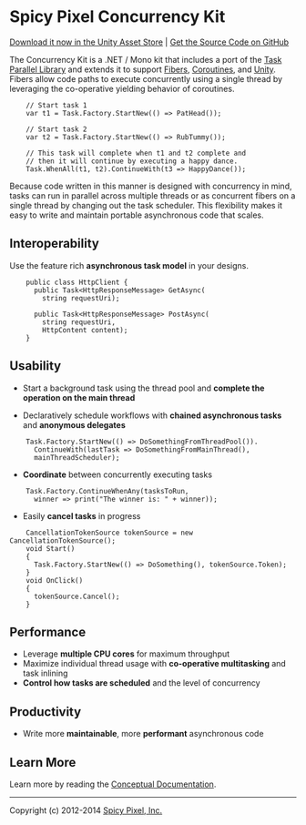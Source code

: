 Spicy Pixel Concurrency Kit
===========================
[Download it now in the Unity Asset Store](http://u3d.as/content/spicy-pixel/spicy-pixel-concurrency-kit) | [Get the Source Code on GitHub](https://github.com/spicypixel/concurrency-kit)

The Concurrency Kit is a .NET / Mono kit that includes a port of the [Task Parallel Library](http://msdn.microsoft.com/en-us/library/dd460717.aspx) and extends it to support [Fibers](http://en.wikipedia.org/wiki/Fiber_(computer_science)), [Coroutines](http://en.wikipedia.org/wiki/Coroutine), and [Unity](http://unity3d.com/). Fibers allow code paths to execute concurrently using a single thread by leveraging the co-operative yielding behavior of coroutines.

```{.cs}
	// Start task 1
	var t1 = Task.Factory.StartNew(() => PatHead());
	 
	// Start task 2
	var t2 = Task.Factory.StartNew(() => RubTummy());
	 
	// This task will complete when t1 and t2 complete and
	// then it will continue by executing a happy dance.
	Task.WhenAll(t1, t2).ContinueWith(t3 => HappyDance());
```

Because code written in this manner is designed with concurrency in mind, tasks can run in parallel across multiple threads or as concurrent fibers on a single thread by changing out the task scheduler. This flexibility makes it easy to write and maintain portable asynchronous code that scales.

Interoperability
----------------
Use the feature rich **asynchronous task model** in your designs.

```{.cs}
	public class HttpClient {
	  public Task<HttpResponseMessage> GetAsync(
	    string requestUri);
	 
	  public Task<HttpResponseMessage> PostAsync(
	    string requestUri,
	    HttpContent content);
	}
```

Usability
---------
* Start a background task using the thread pool and **complete the operation on the main thread**

* Declaratively schedule workflows with **chained asynchronous tasks** and **anonymous delegates**

```{.cs}
	Task.Factory.StartNew(() => DoSomethingFromThreadPool()).
	  ContinueWith(lastTask => DoSomethingFromMainThread(), 
	  mainThreadScheduler);
```

* **Coordinate** between concurrently executing tasks

```{.cs}
	Task.Factory.ContinueWhenAny(tasksToRun, 
	  winner => print("The winner is: " + winner));
```

* Easily **cancel tasks** in progress

```{.cs}
	CancellationTokenSource tokenSource = new CancellationTokenSource();
	void Start()
	{
	  Task.Factory.StartNew(() => DoSomething(), tokenSource.Token);
	}
	void OnClick()
	{
	  tokenSource.Cancel();
	}
```

Performance
-----------
* Leverage **multiple CPU cores** for maximum throughput
* Maximize individual thread usage with **co-operative multitasking** and task inlining
* **Control how tasks are scheduled** and the level of concurrency

Productivity
------------
* Write more **maintainable**, more **performant** asynchronous code

Learn More
----------
Learn more by reading the [Conceptual Documentation](Docs/overview.md).

---
Copyright (c) 2012-2014 [Spicy Pixel, Inc.](http://spicypixel.com)